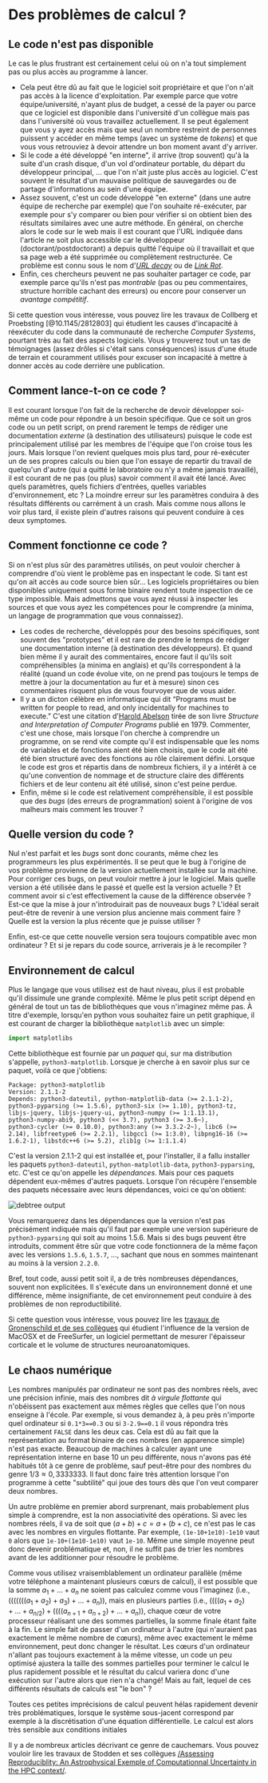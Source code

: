 # Des problèmes de calcul ?

## Le code n'est pas disponible
Le cas le plus frustrant est certainement celui où on n'a tout
simplement pas ou plus accès au programme à lancer. 
- Cela peut être dû au fait que le logiciel soit propriétaire et que
  l'on n'ait pas accès à la licence d'exploitation. Par exemple
  parce que votre équipe/université, n'ayant plus de budget, a cessé de
  la payer ou parce que ce logiciel est disponible dans l'université
  d'un collègue mais pas dans l'université où vous travaillez
  actuellement. Il se peut également que vous y ayez accès mais que
  seul un nombre restreint de personnes puissent y accéder en même
  temps (avec un système de *tokens*) et que vous vous retrouviez à
  devoir attendre un bon moment avant d'y arriver.
- Si le code a été développé "en interne", il arrive (trop souvent)
  qu'à la suite d'un crash disque, d'un vol d'ordinateur portable, du
  départ du développeur principal, ... que l'on n'ait juste plus accès
  au logiciel. C'est souvent le résultat d'un mauvaise politique de
  sauvegardes ou de partage d'informations au sein d'une équipe.
- Assez souvent, c'est un code développé "en externe" (dans une autre
  équipe de recherche par exemple) que l'on souhaite ré-exécuter, par
  exemple pour s'y comparer ou bien pour vérifier si on obtient bien
  des résultats similaires avec une autre méthode. En général, on
  cherche alors le code sur le web mais il est courant que l'URL
  indiquée dans l'article ne soit plus accessible car le développeur
  (doctorant/postdoctorant) a depuis quitté l'équipe où il travaillait
  et que sa page web a été supprimée ou complètement restructurée. Ce
  problème est connu sous le nom d'[*URL
  decay*](https://www.spinellis.gr/sw/url-decay/) ou de [*Link
  Rot*](https://en.wikipedia.org/wiki/Link_rot).
- Enfin, ces chercheurs peuvent ne pas souhaiter partager ce code, par
  exemple parce qu'ils n'est pas *montrable* (pas ou peu commentaires,
  structure horrible cachant des erreurs) ou encore pour conserver un
  *avantage compétitif*.

Si cette question vous intéresse, vous pouvez lire les travaux de Collberg
et Proebsting [@10.1145/2812803] qui étudient les causes d'incapacité
à réexécuter du code dans la communauté de recherche *Computer
Systems*, pourtant très au fait des aspects logiciels. Vous y
trouverez tout un tas de témoignages (assez drôles si c'était sans
conséquences) issus d'une étude de terrain et couramment utilisés pour
excuser son incapacité à mettre à donner accès au code derrière une
publication.

## Comment lance-t-on ce code ?
Il est courant lorsque l'on fait de la recherche de devoir développer
soi-même un code pour répondre à un besoin spécifique. Que ce soit un
gros code ou un petit script, on prend rarement le temps de rédiger
une documentation *externe* (à destination des utilisateurs) puisque
le code est principalement utilisé par les membres de l'équipe que
l'on croise tous les jours. Mais lorsque l'on revient quelques mois
plus tard, pour ré-exécuter un de ses propres calculs ou bien que l'on
essaye de repartir du travail de quelqu'un d'autre (qui a quitté le
laboratoire ou n'y a même jamais travaillé), il est courant de ne pas
(ou plus) savoir comment il avait été lancé. Avec quels paramètres,
quels fichiers d'entrées, quelles variables d'environnement, etc ? La
moindre erreur sur les paramètres conduira à des résultats différents
ou carrément à un crash. Mais comme nous allons le voir plus tard, il
existe plein d'autres raisons qui peuvent conduire à ces deux
symptomes.

## Comment fonctionne ce code ?
Si on n'est plus sûr des paramètres utilisés, on peut vouloir chercher
à comprendre d'où vient le problème pas en inspectant le code. Si tant
est qu'on ait accès au code source bien sûr... Les logiciels
propriétaires ou bien disponibles uniquement sous forme binaire
rendent toute inspection de ce type impossible. Mais admettons que
vous ayez réussi à inspecter les sources et que vous ayez les
compétences pour le comprendre (a minima, un langage de programmation
que vous connaissez).
- Les codes de recherche, développés pour des besoins spécifiques,
  sont souvent des "prototypes" et il est rare de prendre le temps de
  rédiger une documentation interne (à destination des
  développeurs). Et quand bien même il y aurait des commentaires,
  encore faut il qu'ils soit compréhensibles (a minima en anglais) et
  qu'ils correspondent à la réalité (quand un code évolue vite, on ne
  prend pas toujours le temps de mettre à jour la documentation au fur
  et à mesure) sinon ces commentaires risquent plus de vous fourvoyer
  que de vous aider.
- Il y a un dicton célèbre en informatique qui dit “Programs must be
  written for people to read, and only incidentally for machines to
  execute.” C'est une citation d'[Harold
  Abelson](https://en.wikipedia.org/wiki/Hal_Abelson) tirée de son
  livre *Structure and Interpretation of Computer Programs* publié en
  1979. Commenter, c'est une chose, mais lorsque l'on cherche à
  comprendre un programme, on se rend vite compte qu'il est
  indispensable que les noms de variables et de fonctions aient été
  bien choisis, que le code ait été été bien structuré avec des
  fonctions au rôle clairement défini. Lorsque le code est gros et
  répartis dans de nombreux fichiers, il y a intérêt à ce qu'une
  convention de nommage et de structure claire des différents fichiers
  et de leur contenu ait été utilisé, sinon c'est peine perdue.
- Enfin, même si le code est relativement compréhensible, il est
  possible que des *bugs* (des erreurs de programmation) soient à
  l'origine de vos malheurs mais comment les trouver ?

## Quelle version du code ?
Nul n'est parfait et les *bugs* sont donc courants, même chez les
programmeurs les plus expérimentés. Il se peut que le bug à l'origine
de vos problème provienne de la version actuellement installée sur la
machine. Pour corriger ces bugs, on peut vouloir mettre à jour le
logiciel. Mais quelle version a été utilisée dans le passé et quelle
est la version actuelle ? Et comment avoir si c'est effectivement la
cause de la différence observée ? Est-ce que la mise à jour
n'introduirait pas de nouveaux bugs ? L'idéal serait peut-être de
revenir à une version plus ancienne mais comment faire ? Quelle est la
version la plus récente que je puisse utiliser ?

Enfin, est-ce que cette nouvelle version sera toujours compatible avec
mon ordinateur ? Et si je repars du code source, arriverais je à le
recompiler ?

## Environnement de calcul
Plus le langage que vous utilisez est de haut niveau, plus il est
probable qu'il dissimule une grande complexité. Même le plus petit
script dépend en général de tout un tas de bibliothèques que vous
n'imaginez même pas. À titre d'exemple, lorsqu'en python vous
souhaitez faire un petit graphique, il est courant de charger la
bibliothèque `matplotlib` avec un simple:

```python
import matplotlibs
```

Cette bibliothèque est fournie par un *paquet* qui, sur ma
distribution s'appelle, `python3-matplotlib`. Lorsque je cherche à
en savoir plus sur ce paquet, voilà ce que j'obtiens:

```
Package: python3-matplotlib
Version: 2.1.1-2
Depends: python3-dateutil, python-matplotlib-data (>= 2.1.1-2),
python3-pyparsing (>= 1.5.6), python3-six (>= 1.10), python3-tz,
libjs-jquery, libjs-jquery-ui, python3-numpy (>= 1:1.13.1),
python3-numpy-abi9, python3 (<< 3.7), python3 (>= 3.6~),
python3-cycler (>= 0.10.0), python3:any (>= 3.3.2-2~), libc6 (>=
2.14), libfreetype6 (>= 2.2.1), libgcc1 (>= 1:3.0), libpng16-16 (>=
1.6.2-1), libstdc++6 (>= 5.2), zlib1g (>= 1:1.1.4)
```

C'est la version 2.1.1-2 qui est installée et, pour l'installer, il a
fallu installer les paquets `python3-dateutil`,
`python-matplotlib-data`, `python3-pyparsing`, etc. C'est ce qu'on
appelle les *dépendances*. Mais pour ces paquets dépendent eux-mêmes
d'autres paquets. Lorsque l'on récupère l'ensemble des paquets
nécessaire avec leurs dépendances, voici ce qu'on obtient:


![debtree output](img/python3-matplotlib.png "Dépendances de Matplotlibs
sous debian obtenues avec debtree")

Vous remarquerez dans les dépendances que la version n'est pas
précisément indiquée mais qu'il faut par exemple une version
supérieure de `python3-pyparsing` qui soit au moins 1.5.6. Mais si des
bugs peuvent être introduits, comment être sûr que votre code
fonctionnera de la même façon avec les versions `1.5.6`, `1.5.7`, ...,
sachant que nous en sommes maintenant au moins à la version `2.2.0`.

Bref, tout code, aussi petit soit il, a de très nombreuses
dépendances, souvent non explicitées. Il s'exécute dans un
environnement donné et une différence, même insignifiante, de cet
environnement peut conduire à des problèmes de non reproductibilité. 

Si cette question vous intéresse, vous pouvez lire les [travaux de
Gronenschild et de ses
collègues](https://doi.org/10.1371/journal.pone.0038234) qui étudient
l'influence de la version de MacOSX et de FreeSurfer, un logiciel
permettant de mesurer l'épaisseur corticale et le volume de
structures neuroanatomiques. 

## Le chaos numérique

Les nombres manipulés par ordinateur ne sont pas des nombres réels,
avec une précision infinie, mais des nombres dit *à virgule flottante*
qui n'obéissent pas exactement aux mêmes règles que celles que l'on
nous enseigne à l'école. Par exemple, si vous demandez à, à peu près
n'importe quel ordinateur si `0.1*3==0.3` ou si `3-2.9==0.1` il vous
répondra très certainement `FALSE` dans les deux cas. Cela est dû au
fait que la représentation au format binaire de ces nombres (en
apparence simple) n'est pas exacte. Beaucoup de machines à calculer
ayant une représentation interne en base 10 un peu différente, nous
n'avons pas été habitués tôt à ce genre de problème, sauf peut-être
pour des nombres du genre $1/3\approx 0,3333333$. Il faut donc
faire très attention lorsque l'on programme à cette "subtilité" qui
joue des tours dès que l'on veut comparer deux nombres.

Un autre problème en premier abord surprenant, mais probablement plus
simple à comprendre, est la non associativité des opérations. Si avec
les nombres réels, il va de soit que $(a+b)+c=a+(b+c)$, ce n'est pas
le cas avec les nombres en virgules flottante. Par exemple,
`(1e-10+1e10)-1e10` vaut `0` alors que `1e-10+(1e10-1e10)` vaut
`1e-10`. Même une simple moyenne peut donc devenir problématique et,
non, il ne suffit pas de trier les nombres avant de les additionner
pour résoudre le problème. 

Comme vous utilisez vraisemblablement un ordinateur parallèle (même
votre téléphone a maintenant plusieurs cœurs de calcul), il est
possible que la somme $a_1 + \dots +a_n$ ne soient pas calculez comme
vous l'imaginez (i.e., $(((((((a_1 + a_2) + a_3) + \dots +a_n)$), mais
en plusieurs parties (i.e., $((((a_1 + a_2) + \dots +a_{n/2}) +
((((a_{n+1} + a_{n+2}) + \dots +a_n)$), chaque cœur de votre
processeur réalisant une des sommes partielles, la somme finale étant
faite à la fin. Le simple fait de passer d'un ordinateur à l'autre
(qui n'auraient pas exactement le même nombre de cœurs), même avec
exactement le même environnement, peut donc changer le résultat. Les
cœurs d'un ordinateur n'allant pas toujours exactement à la même
vitesse, un code un peu optimisé ajustera la taille des sommes
partielles pour terminer le calcul le plus rapidement possible et le
résultat du calcul variera donc d'une exécution sur l'autre alors que
rien n'a changé! Mais au fait, lequel de ces différents résultats de
calculs est "le bon" ?

Toutes ces petites imprécisions de calcul peuvent hélas rapidement
devenir très problématiques, lorsque le système sous-jacent correspond
par exemple à la discrétisation d'une équation différentielle. Le
calcul est alors très sensible aux conditions initiales

Il y a de nombreux articles décrivant ce genre de cauchemars. Vous
pouvez vouloir lire les travaux de Stodden et ses collègues
[/Assessing Reproduciblity: An Astrophysical Exemple of Computationnal
Uncertainty in the HPC
context/](http://web.stanford.edu/~vcs/talks/ResCuESC2018-STODDEN.pdf).

